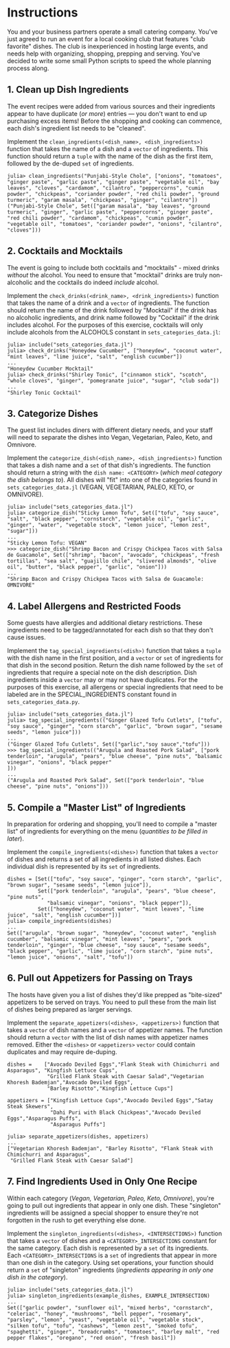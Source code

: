 # Instructions

You and your business partners operate a small catering company. You've just agreed to run an event for a local cooking club that features "club favorite" dishes. The club is inexperienced in hosting large events, and needs help with organizing, shopping, prepping and serving. You've decided to write some small Python scripts to speed the whole planning process along.

## 1. Clean up Dish Ingredients

The event recipes were added from various sources and their ingredients appear to have duplicate (_or more_) entries — you don't want to end up purchasing excess items!
 Before the shopping and cooking can commence, each dish's ingredient list needs to be "cleaned".

Implement the `clean_ingredients(<dish_name>, <dish_ingredients>)` function that takes the name of a dish and a `vector` of ingredients.
 This function should return a `tuple` with the name of the dish as the first item, followed by the de-duped `set` of ingredients.


```julia-repl
julia> clean_ingredients("Punjabi-Style Chole", ["onions", "tomatoes", "ginger paste", "garlic paste", "ginger paste", "vegetable oil", "bay leaves", "cloves", "cardamom", "cilantro", "peppercorns", "cumin powder", "chickpeas", "coriander powder", "red chili powder", "ground turmeric", "garam masala", "chickpeas", "ginger", "cilantro"])
("Punjabi-Style Chole", Set(["garam masala", "bay leaves", "ground turmeric", "ginger", "garlic paste", "peppercorns", "ginger paste", "red chili powder", "cardamom", "chickpeas", "cumin powder", "vegetable oil", "tomatoes", "coriander powder", "onions", "cilantro", "cloves"]))
```

## 2. Cocktails and Mocktails

The event is going to include both cocktails and "mocktails" - mixed drinks _without_ the alcohol.
 You need to ensure that "mocktail" drinks are truly non-alcoholic and the cocktails do indeed _include_ alcohol.

Implement the `check_drinks(<drink_name>, <drink_ingredients>)` function that takes the name of a drink and a `vector` of ingredients.
 The function should return the name of the drink followed by "Mocktail" if the drink has no alcoholic ingredients, and drink name followed by "Cocktail" if the drink includes alcohol.
  For the purposes of this exercise, cocktails will only include alcohols from the ALCOHOLS constant in `sets_categories_data.jl`:

```julia-repl
julia> include("sets_categories_data.jl") 
julia> check_drinks("Honeydew Cucumber", ["honeydew", "coconut water", "mint leaves", "lime juice", "salt", "english cucumber"])
...
"Honeydew Cucumber Mocktail"
julia> check_drinks("Shirley Tonic", ["cinnamon stick", "scotch", "whole cloves", "ginger", "pomegranate juice", "sugar", "club soda"])
...
"Shirley Tonic Cocktail"
```

## 3. Categorize Dishes

The guest list includes diners with different dietary needs, and your staff will need to separate the dishes into Vegan, Vegetarian, Paleo, Keto, and Omnivore.

Implement the `categorize_dish(<dish_name>, <dish_ingredients>)` function that takes a dish name and a `set` of that dish's ingredients.
The function should return a string with the `dish name: <CATEGORY>` (_which meal category the dish belongs to_).
All dishes will "fit" into one of the categories found in `sets_categories_data.jl` (VEGAN, VEGETARIAN, PALEO, KETO, or OMNIVORE).

```julia-repl
julia> include("sets_categories_data.jl")
julia> categorize_dish("Sticky Lemon Tofu", Set(["tofu", "soy sauce", "salt", "black pepper", "cornstarch", "vegetable oil", "garlic", "ginger", "water", "vegetable stock", "lemon juice", "lemon zest", "sugar"]))
...
"Sticky Lemon Tofu: VEGAN"
>>> categorize_dish("Shrimp Bacon and Crispy Chickpea Tacos with Salsa de Guacamole", Set(["shrimp", "bacon", "avocado", "chickpeas", "fresh tortillas", "sea salt", "guajillo chile", "slivered almonds", "olive oil", "butter", "black pepper", "garlic", "onion"]))
...
"Shrimp Bacon and Crispy Chickpea Tacos with Salsa de Guacamole: OMNIVORE"
```

## 4. Label Allergens and Restricted Foods

Some guests have allergies and additional dietary restrictions.
These ingredients need to be tagged/annotated for each dish so that they don't cause issues.

Implement the `tag_special_ingredients(<dish>)` function that takes a `tuple` with the dish name in the first position, and a `vector` or `set` of ingredients for that dish in the second position.
Return the dish name followed by the `set` of ingredients that require a special note on the dish description.
Dish ingredients inside a `vector` may or may not have duplicates.
 For the purposes of this exercise, all allergens or special ingredients that need to be labeled are in the SPECIAL_INGREDIENTS constant found in `sets_categories_data.py`.

```julia-reple
julia> include("sets_categories_data.jl")
julia> tag_special_ingredients(("Ginger Glazed Tofu Cutlets", ["tofu", "soy sauce", "ginger", "corn starch", "garlic", "brown sugar", "sesame seeds", "lemon juice"]))
...
("Ginger Glazed Tofu Cutlets", Set(["garlic","soy sauce","tofu"]))
>>> tag_special_ingredients(("Arugula and Roasted Pork Salad", ["pork tenderloin", "arugula", "pears", "blue cheese", "pine nuts", "balsamic vinegar", "onions", "black pepper"
]))
...
("Arugula and Roasted Pork Salad", Set(["pork tenderloin", "blue cheese", "pine nuts", "onions"]))
```

## 5. Compile a "Master List" of Ingredients

In preparation for ordering and shopping, you'll need to compile a "master list" of ingredients for everything on the menu (_quantities to be filled in later_).

Implement the `compile_ingredients(<dishes>)` function that takes a `vector` of dishes and returns a set of all ingredients in all listed dishes.
Each individual dish is represented by its `set` of ingredients.

```julia-repl
dishes = [Set(["tofu", "soy sauce", "ginger", "corn starch", "garlic", "brown sugar", "sesame seeds", "lemon juice"]),
          Set(["pork tenderloin", "arugula", "pears", "blue cheese", "pine nuts",
             "balsamic vinegar", "onions", "black pepper"]),
          Set(["honeydew", "coconut water", "mint leaves", "lime juice", "salt", "english cucumber"])]
julia> compile_ingredients(dishes)
...
Set(["arugula", "brown sugar", "honeydew", "coconut water", "english cucumber", "balsamic vinegar", "mint leaves", "pears", "pork tenderloin", "ginger", "blue cheese", "soy sauce", "sesame seeds", "black pepper", "garlic", "lime juice", "corn starch", "pine nuts", "lemon juice", "onions", "salt", "tofu"])
```

## 6. Pull out Appetizers for Passing on Trays

The hosts have given you a list of dishes they'd like prepped as "bite-sized" appetizers to be served on trays.
 You need to pull these from the main list of dishes being prepared as larger servings.

Implement the `separate_appetizers(<dishes>, <appetizers>)` function that takes a `vector` of dish names and a `vector` of appetizer names.
The function should return a `vector` with the list of dish names with appetizer names removed.
Either the `<dishes>` or `<appetizers>` `vector` could contain duplicates and may require de-duping.

```julia-repl
dishes =    ["Avocado Deviled Eggs","Flank Steak with Chimichurri and Asparagus", "Kingfish Lettuce Cups",
             "Grilled Flank Steak with Caesar Salad","Vegetarian Khoresh Bademjan","Avocado Deviled Eggs",
             "Barley Risotto","Kingfish Lettuce Cups"]
          
appetizers = ["Kingfish Lettuce Cups","Avocado Deviled Eggs","Satay Steak Skewers",
              "Dahi Puri with Black Chickpeas","Avocado Deviled Eggs","Asparagus Puffs",
              "Asparagus Puffs"]
              
julia> separate_appetizers(dishes, appetizers)
...
["Vegetarian Khoresh Bademjan", "Barley Risotto", "Flank Steak with Chimichurri and Asparagus", 
 "Grilled Flank Steak with Caesar Salad"]
```

## 7. Find Ingredients Used in Only One Recipe

Within each category (_Vegan, Vegetarian, Paleo, Keto, Omnivore_), you're going to pull out ingredients that appear in only one dish.
These "singleton" ingredients will be assigned a special shopper to ensure they're not forgotten in the rush to get everything else done.

Implement the `singleton_ingredients(<dishes>, <INTERSECTIONS>)` function that takes a `vector` of dishes and a `<CATEGORY>_INTERSECTIONS` constant for the same category.
Each dish is represented by a `set` of its ingredients.
Each `<CATEGORY>_INTERSECTIONS` is a `set` of ingredients that appear in more than one dish in the category.
Using set operations, your function should return a `set` of "singleton" ingredients (_ingredients appearing in only one dish in the category_).

```julia-repl
julia> include("sets_categories_data.jl")
julia> singleton_ingredients(example_dishes, EXAMPLE_INTERSECTION)
...
Set(["garlic powder", "sunflower oil", "mixed herbs", "cornstarch", "celeriac", "honey", "mushrooms", "bell pepper", "rosemary", "parsley", "lemon", "yeast", "vegetable oil", "vegetable stock", "silken tofu", "tofu", "cashews", "lemon zest", "smoked tofu", "spaghetti", "ginger", "breadcrumbs", "tomatoes", "barley malt", "red pepper flakes", "oregano", "red onion", "fresh basil"])
```
